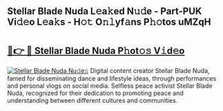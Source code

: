 ## Stellar Blade Nuda L𝚎a𝚔ed N𝚞𝚍e - Part-PUK Vi𝚍𝚎o L𝚎a𝚔s - H𝚘𝚝 O𝚗𝚕yf𝚊ns P𝚑𝚘tos uMZqH

# <h2><a href="http://kfcg480.oniu.top/?m=Stellar+Blade+Nuda">🔗👉 🔴 Stellar Blade Nuda P𝚑ot𝚘𝚜 V𝚒d𝚎o</a></h2>

[![Stellar Blade Nuda Nu𝚍e𝚜](https://i.imgur.com/0qMVB7G.gif)](http://kfcg480.oniu.top/?m=Stellar+Blade+Nuda)
Digital content creator Stellar Blade Nuda, famed for disseminating dance and lifestyle ideas, through performances and personal vlogs on social media. Selfless peace activist Stellar Blade Nuda, recognized for their dedication to promoting peace and understanding between different cultures and communities.  
